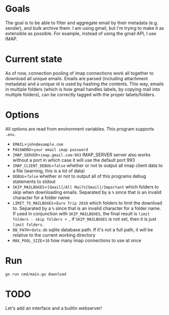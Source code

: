 # Goals

The goal is to be able to filter and aggregate email by their metadata (e.g. sender), and bulk archive them. I am using gmail, but I'm trying to make it as extensible as possible. For example, instead of using the gmail API, I use IMAP.


# Current state
As of now, connection pooling of imap connections work all together to download all unique emails. Emails are parsed (including attachment metadata) and a unique id is used by hashing the contents. This way, emails in multiple folders (which is how gmail handles labels, by copying mail into multiple folders), can be correctly tagged with the proper labels/folders.

# Options

All options are read from environment variables. This program supports `.env`.


- `EMAIL`=`john@example.com`
- `PASSWORD`=`your email imap password`
- `IMAP_SERVER`=`imap.gmail.com:993` IMAP_SERVER server also works without a port in which case it will use the default port 993
- `IMAP_CLIENT_DEBUG`=`false`
 whether or not to output all imap client data to a file (warning, this is a lot of data)
- `DEBUG`=`false` whether or not to output all of this programs debug statements to stdout
- `SKIP_MAILBOXES`=`[Gmail]/All Mail%[Gmail]/Important` which folders to skip when downloading emails. Separated by a `%` since that is an invalid character for a folder name
- `LIMIT_TO_MAILBOXES`=`Euro Trip 2018` which folders to limit the download to. Separated by a `%` since that is an invalid character for a folder name. If used in conjunction with `SKIP_MAILBOXES`, the final result is  `limit folders - skip folders + `, if `SKIP_MAILBOXES` is not set, then it is just `limit folders`.
- `DB_PATH`=`data.db` sqlite database path. If it's not a full path, it will be relative to the current working directory
- `MAX_POOL_SIZE`=`10` how many imap connections to use at once


# Run
`go run cmd/main.go download`

# TODO
Let's add an interface and a builtin webserver!